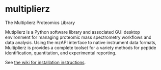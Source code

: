 # multiplierz
The Multiplierz Proteomics Library


Mutiplierz is a Python software library and associated GUI desktop environment for managing proteomic mass spectrometry workflows and data analysis.  Using the mzAPI interface to native instrument data formats, Multiplierz is provides a complete toolset for a variety methods for peptide identification, quantitation, and experimental reporting.

See [the wiki for installation instructions](https://github.com/MaxAlex/multiplierz/wiki/Installation).
